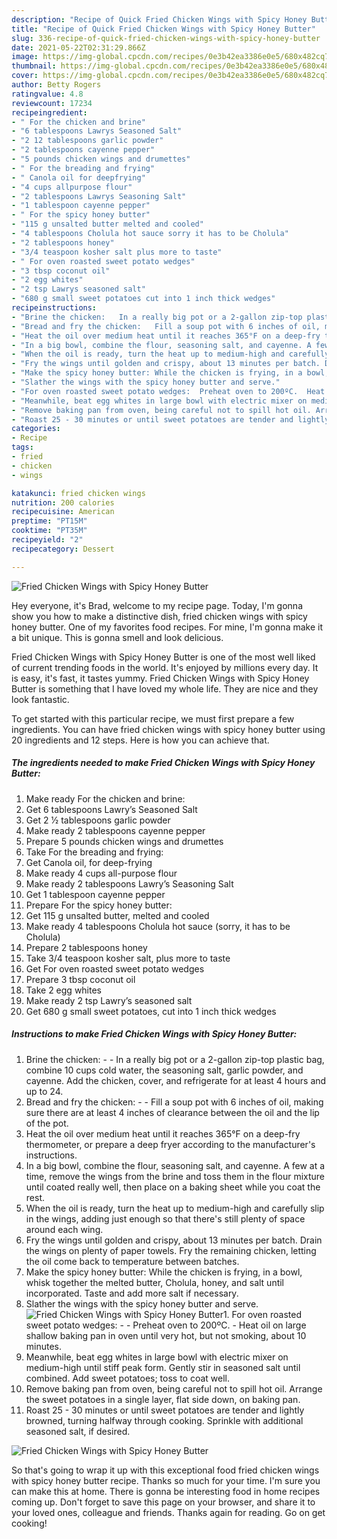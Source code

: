 ```yaml
---
description: "Recipe of Quick Fried Chicken Wings with Spicy Honey Butter"
title: "Recipe of Quick Fried Chicken Wings with Spicy Honey Butter"
slug: 336-recipe-of-quick-fried-chicken-wings-with-spicy-honey-butter
date: 2021-05-22T02:31:29.866Z
image: https://img-global.cpcdn.com/recipes/0e3b42ea3386e0e5/680x482cq70/fried-chicken-wings-with-spicy-honey-butter-recipe-main-photo.jpg
thumbnail: https://img-global.cpcdn.com/recipes/0e3b42ea3386e0e5/680x482cq70/fried-chicken-wings-with-spicy-honey-butter-recipe-main-photo.jpg
cover: https://img-global.cpcdn.com/recipes/0e3b42ea3386e0e5/680x482cq70/fried-chicken-wings-with-spicy-honey-butter-recipe-main-photo.jpg
author: Betty Rogers
ratingvalue: 4.8
reviewcount: 17234
recipeingredient:
- " For the chicken and brine"
- "6 tablespoons Lawrys Seasoned Salt"
- "2 12 tablespoons garlic powder"
- "2 tablespoons cayenne pepper"
- "5 pounds chicken wings and drumettes"
- " For the breading and frying"
- " Canola oil for deepfrying"
- "4 cups allpurpose flour"
- "2 tablespoons Lawrys Seasoning Salt"
- "1 tablespoon cayenne pepper"
- " For the spicy honey butter"
- "115 g unsalted butter melted and cooled"
- "4 tablespoons Cholula hot sauce sorry it has to be Cholula"
- "2 tablespoons honey"
- "3/4 teaspoon kosher salt plus more to taste"
- " For oven roasted sweet potato wedges"
- "3 tbsp coconut oil"
- "2 egg whites"
- "2 tsp Lawrys seasoned salt"
- "680 g small sweet potatoes cut into 1 inch thick wedges"
recipeinstructions:
- "Brine the chicken:   In a really big pot or a 2-gallon zip-top plastic bag, combine 10 cups cold water, the seasoning salt, garlic powder, and cayenne. Add the chicken, cover, and refrigerate for at least 4 hours and up to 24."
- "Bread and fry the chicken:   Fill a soup pot with 6 inches of oil, making sure there are at least 4 inches of clearance between the oil and the lip of the pot."
- "Heat the oil over medium heat until it reaches 365°F on a deep-fry thermometer, or prepare a deep fryer according to the manufacturer&#39;s instructions."
- "In a big bowl, combine the flour, seasoning salt, and cayenne. A few at a time, remove the wings from the brine and toss them in the flour mixture until coated really well, then place on a baking sheet while you coat the rest."
- "When the oil is ready, turn the heat up to medium-high and carefully slip in the wings, adding just enough so that there&#39;s still plenty of space around each wing."
- "Fry the wings until golden and crispy, about 13 minutes per batch. Drain the wings on plenty of paper towels. Fry the remaining chicken, letting the oil come back to temperature between batches."
- "Make the spicy honey butter: While the chicken is frying, in a bowl, whisk together the melted butter, Cholula, honey, and salt until incorporated. Taste and add more salt if necessary."
- "Slather the wings with the spicy honey butter and serve."
- "For oven roasted sweet potato wedges:  Preheat oven to 200ºC.  Heat oil on large shallow baking pan in oven until very hot, but not smoking, about 10 minutes."
- "Meanwhile, beat egg whites in large bowl with electric mixer on medium-high until stiff peak form. Gently stir in seasoned salt until combined. Add sweet potatoes; toss to coat well."
- "Remove baking pan from oven, being careful not to spill hot oil. Arrange the sweet potatoes in a single layer, flat side down, on baking pan."
- "Roast 25 - 30 minutes or until sweet potatoes are tender and lightly browned, turning halfway through cooking. Sprinkle with additional seasoned salt, if desired."
categories:
- Recipe
tags:
- fried
- chicken
- wings

katakunci: fried chicken wings 
nutrition: 200 calories
recipecuisine: American
preptime: "PT15M"
cooktime: "PT35M"
recipeyield: "2"
recipecategory: Dessert

---
```



![Fried Chicken Wings with Spicy Honey Butter](https://img-global.cpcdn.com/recipes/0e3b42ea3386e0e5/680x482cq70/fried-chicken-wings-with-spicy-honey-butter-recipe-main-photo.jpg)

Hey everyone, it's Brad, welcome to my recipe page. Today, I'm gonna show you how to make a distinctive dish, fried chicken wings with spicy honey butter. One of my favorites food recipes. For mine, I'm gonna make it a bit unique. This is gonna smell and look delicious.

Fried Chicken Wings with Spicy Honey Butter is one of the most well liked of current trending foods in the world. It's enjoyed by millions every day. It is easy, it's fast, it tastes yummy. Fried Chicken Wings with Spicy Honey Butter is something that I have loved my whole life. They are nice and they look fantastic.




To get started with this particular recipe, we must first prepare a few ingredients. You can have fried chicken wings with spicy honey butter using 20 ingredients and 12 steps. Here is how you can achieve that.

<!--inarticleads1-->

##### The ingredients needed to make Fried Chicken Wings with Spicy Honey Butter:

1. Make ready  For the chicken and brine:
1. Get 6 tablespoons Lawry’s Seasoned Salt
1. Get 2 1⁄2 tablespoons garlic powder
1. Make ready 2 tablespoons cayenne pepper
1. Prepare 5 pounds chicken wings and drumettes
1. Take  For the breading and frying:
1. Get  Canola oil, for deep-frying
1. Make ready 4 cups all-purpose flour
1. Make ready 2 tablespoons Lawry’s Seasoning Salt
1. Get 1 tablespoon cayenne pepper
1. Prepare  For the spicy honey butter:
1. Get 115 g unsalted butter, melted and cooled
1. Make ready 4 tablespoons Cholula hot sauce (sorry, it has to be Cholula)
1. Prepare 2 tablespoons honey
1. Take 3/4 teaspoon kosher salt, plus more to taste
1. Get  For oven roasted sweet potato wedges
1. Prepare 3 tbsp coconut oil
1. Take 2 egg whites
1. Make ready 2 tsp Lawry’s seasoned salt
1. Get 680 g small sweet potatoes, cut into 1 inch thick wedges




<!--inarticleads2-->

##### Instructions to make Fried Chicken Wings with Spicy Honey Butter:

1. Brine the chicken: -  -  In a really big pot or a 2-gallon zip-top plastic bag, combine 10 cups cold water, the seasoning salt, garlic powder, and cayenne. Add the chicken, cover, and refrigerate for at least 4 hours and up to 24.
1. Bread and fry the chicken:  -  - Fill a soup pot with 6 inches of oil, making sure there are at least 4 inches of clearance between the oil and the lip of the pot.
1. Heat the oil over medium heat until it reaches 365°F on a deep-fry thermometer, or prepare a deep fryer according to the manufacturer&#39;s instructions.
1. In a big bowl, combine the flour, seasoning salt, and cayenne. A few at a time, remove the wings from the brine and toss them in the flour mixture until coated really well, then place on a baking sheet while you coat the rest.
1. When the oil is ready, turn the heat up to medium-high and carefully slip in the wings, adding just enough so that there&#39;s still plenty of space around each wing.
1. Fry the wings until golden and crispy, about 13 minutes per batch. Drain the wings on plenty of paper towels. Fry the remaining chicken, letting the oil come back to temperature between batches.
1. Make the spicy honey butter: While the chicken is frying, in a bowl, whisk together the melted butter, Cholula, honey, and salt until incorporated. Taste and add more salt if necessary.
1. Slather the wings with the spicy honey butter and serve.
<img src="//assets-global.cpcdn.com/assets/icons/button_play-2c75c40dde080a61004c1f40b05d8f140eaff45d7e9e6481dc71c63d2e7c4909.png" alt="Fried Chicken Wings with Spicy Honey Butter">1. For oven roasted sweet potato wedges: -  - Preheat oven to 200ºC.  - Heat oil on large shallow baking pan in oven until very hot, but not smoking, about 10 minutes.
1. Meanwhile, beat egg whites in large bowl with electric mixer on medium-high until stiff peak form. Gently stir in seasoned salt until combined. Add sweet potatoes; toss to coat well.
1. Remove baking pan from oven, being careful not to spill hot oil. Arrange the sweet potatoes in a single layer, flat side down, on baking pan.
1. Roast 25 - 30 minutes or until sweet potatoes are tender and lightly browned, turning halfway through cooking. Sprinkle with additional seasoned salt, if desired.
<img src="//assets-global.cpcdn.com/assets/icons/button_play-2c75c40dde080a61004c1f40b05d8f140eaff45d7e9e6481dc71c63d2e7c4909.png" alt="Fried Chicken Wings with Spicy Honey Butter">



So that's going to wrap it up with this exceptional food fried chicken wings with spicy honey butter recipe. Thanks so much for your time. I'm sure you can make this at home. There is gonna be interesting food in home recipes coming up. Don't forget to save this page on your browser, and share it to your loved ones, colleague and friends. Thanks again for reading. Go on get cooking!
